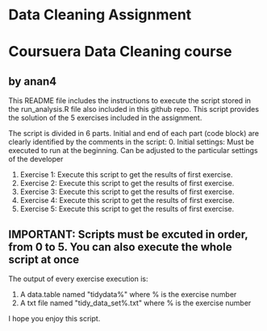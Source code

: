 # Data Cleaning Assignment
# Coursuera Data Cleaning course
## by anan4


This README file includes the instructions to execute the script stored in the run_analysis.R file also included in this github repo. This script provides the solution of the 5 exercises included in the assignment.

The script is divided in 6 parts. Initial and end of each part (code block) are clearly identified by the comments in the script:
0. Initial settings: Must be executed to run at the beginning. Can be adjusted to the particular settings of the developer
1. Exercise 1: Execute this script to get the results of first exercise.
2. Exercise 2: Execute this script to get the results of first exercise.
3. Exercise 3: Execute this script to get the results of first exercise.
4. Exercise 4: Execute this script to get the results of first exercise.
5. Exercise 5: Execute this script to get the results of first exercise.

## IMPORTANT: Scripts must be excuted in order, from 0 to 5. You can also execute the whole script at once

The output of every exercise execution is:
1.  A data.table named "tidydata%" where % is the exercise number 
2.  A txt file named "tidy_data_set%.txt" where % is the exercise number

I hope you enjoy this script.
